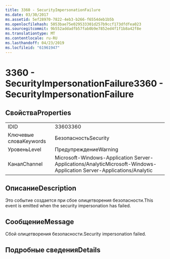 ```yaml
---
title: 3360 - SecurityImpersonationFailure
ms.date: 03/30/2017
ms.assetid: 5ef28970-7822-4eb3-b266-f6554deb1b5b
ms.openlocfilehash: 5053bae75e029533301d257b9ccf173dfdfea023
ms.sourcegitcommit: 9b552addadfb57fab0b9e7852ed4f1f1b8a42f8e
ms.translationtype: MT
ms.contentlocale: ru-RU
ms.lasthandoff: 04/23/2019
ms.locfileid: "61961947"
---
```

# <a name="3360---securityimpersonationfailure"></a><span data-ttu-id="a307a-102">3360 - SecurityImpersonationFailure</span><span class="sxs-lookup"><span data-stu-id="a307a-102">3360 - SecurityImpersonationFailure</span></span>
## <a name="properties"></a><span data-ttu-id="a307a-103">Свойства</span><span class="sxs-lookup"><span data-stu-id="a307a-103">Properties</span></span>  
  
|||  
|-|-|  
|<span data-ttu-id="a307a-104">ID</span><span class="sxs-lookup"><span data-stu-id="a307a-104">ID</span></span>|<span data-ttu-id="a307a-105">3360</span><span class="sxs-lookup"><span data-stu-id="a307a-105">3360</span></span>|  
|<span data-ttu-id="a307a-106">Ключевые слова</span><span class="sxs-lookup"><span data-stu-id="a307a-106">Keywords</span></span>|<span data-ttu-id="a307a-107">Безопасность</span><span class="sxs-lookup"><span data-stu-id="a307a-107">Security</span></span>|  
|<span data-ttu-id="a307a-108">Уровень</span><span class="sxs-lookup"><span data-stu-id="a307a-108">Level</span></span>|<span data-ttu-id="a307a-109">Предупреждение</span><span class="sxs-lookup"><span data-stu-id="a307a-109">Warning</span></span>|  
|<span data-ttu-id="a307a-110">Канал</span><span class="sxs-lookup"><span data-stu-id="a307a-110">Channel</span></span>|<span data-ttu-id="a307a-111">Microsoft-Windows-Application Server-Applications/Analytic</span><span class="sxs-lookup"><span data-stu-id="a307a-111">Microsoft-Windows-Application Server-Applications/Analytic</span></span>|  
  
## <a name="description"></a><span data-ttu-id="a307a-112">Описание</span><span class="sxs-lookup"><span data-stu-id="a307a-112">Description</span></span>  
 <span data-ttu-id="a307a-113">Это событие создается при сбое олицетворения безопасности.</span><span class="sxs-lookup"><span data-stu-id="a307a-113">This event is emitted when the security impersonation has failed.</span></span>  
  
## <a name="message"></a><span data-ttu-id="a307a-114">Сообщение</span><span class="sxs-lookup"><span data-stu-id="a307a-114">Message</span></span>  
 <span data-ttu-id="a307a-115">Сбой олицетворения безопасности.</span><span class="sxs-lookup"><span data-stu-id="a307a-115">Security impersonation failed.</span></span>  
  
## <a name="details"></a><span data-ttu-id="a307a-116">Подробные сведения</span><span class="sxs-lookup"><span data-stu-id="a307a-116">Details</span></span>
